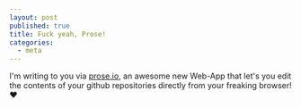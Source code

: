 ```yaml
---
layout: post
published: true
title: Fuck yeah, Prose!
categories:
  - meta
---
```


I'm writing to you via [prose.io](http://prose.io/), an awesome new Web-App that let's you edit the contents of your github repositories directly from your freaking browser! &hearts;